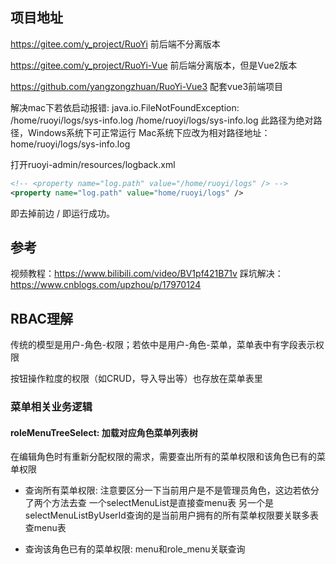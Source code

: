 
## 项目地址
https://gitee.com/y_project/RuoYi 前后端不分离版本

https://gitee.com/y_project/RuoYi-Vue 前后端分离版本，但是Vue2版本

https://github.com/yangzongzhuan/RuoYi-Vue3 配套vue3前端项目


解决mac下若依启动报错: java.io.FileNotFoundException: /home/ruoyi/logs/sys-info.log
/home/ruoyi/logs/sys-info.log 此路径为绝对路径，Windows系统下可正常运行
Mac系统下应改为相对路径地址：home/ruoyi/logs/sys-info.log 

打开ruoyi-admin/resources/logback.xml

```xml
<!-- <property name="log.path" value="/home/ruoyi/logs" /> -->
<property name="log.path" value="home/ruoyi/logs" />
```
即去掉前边 / 即运行成功。

## 参考 
视频教程：https://www.bilibili.com/video/BV1pf421B71v
踩坑解决：https://www.cnblogs.com/upzhou/p/17970124

## RBAC理解
传统的模型是用户-角色-权限；若依中是用户-角色-菜单，菜单表中有字段表示权限

按钮操作粒度的权限（如CRUD，导入导出等）也存放在菜单表里

### 菜单相关业务逻辑
#### roleMenuTreeSelect: 加载对应角色菜单列表树
在编辑角色时有重新分配权限的需求，需要查出所有的菜单权限和该角色已有的菜单权限
- 查询所有菜单权限: 注意要区分一下当前用户是不是管理员角色，这边若依分了两个方法去查
一个selectMenuList是直接查menu表 另一个是selectMenuListByUserId查询的是当前用户拥有的所有菜单权限要关联多表查menu表

- 查询该角色已有的菜单权限: menu和role_menu关联查询